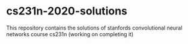 # cs231n-2020-solutions
This repository contains the solutions of stanfords convolutional neural networks course cs231n
(working on completing it)
